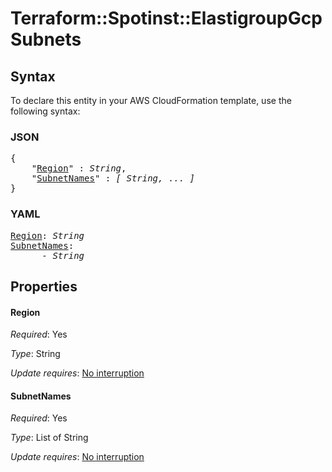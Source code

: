 # Terraform::Spotinst::ElastigroupGcp Subnets

## Syntax

To declare this entity in your AWS CloudFormation template, use the following syntax:

### JSON

<pre>
{
    "<a href="#region" title="Region">Region</a>" : <i>String</i>,
    "<a href="#subnetnames" title="SubnetNames">SubnetNames</a>" : <i>[ String, ... ]</i>
}
</pre>

### YAML

<pre>
<a href="#region" title="Region">Region</a>: <i>String</i>
<a href="#subnetnames" title="SubnetNames">SubnetNames</a>: <i>
      - String</i>
</pre>

## Properties

#### Region

_Required_: Yes

_Type_: String

_Update requires_: [No interruption](https://docs.aws.amazon.com/AWSCloudFormation/latest/UserGuide/using-cfn-updating-stacks-update-behaviors.html#update-no-interrupt)

#### SubnetNames

_Required_: Yes

_Type_: List of String

_Update requires_: [No interruption](https://docs.aws.amazon.com/AWSCloudFormation/latest/UserGuide/using-cfn-updating-stacks-update-behaviors.html#update-no-interrupt)

